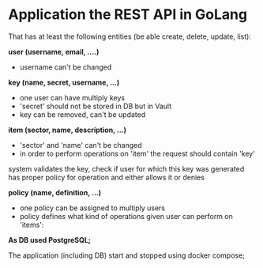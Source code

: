 # Application the REST API in GoLang

That has at least the following entities (be able create, delete, update, list):

**user (username, email, ....)**  
* username can't be changed

**key (name, secret, username, ...)**
* one user can have multiply keys
* 'secret' should not be stored in DB but in Vault  
* key can be removed, can't be updated  

**item (sector, name, description, ...)**
* 'sector' and 'name' can't be changed
* in order to perform operations on 'item' the request should contain 'key'

system validates the key, check if user for which this key was generated has proper policy for operation and either allows it or denies    

**policy (name, definition, ...)**
* one policy can be assigned to multiply users
* policy defines what kind of operations given user can perform on 'items':

**As DB used PostgreSQL;**

The application (including DB) start and stopped using docker compose;
